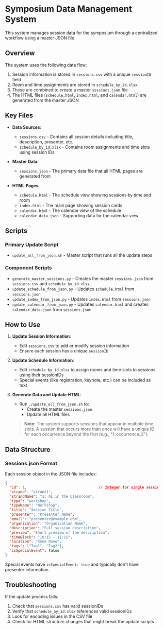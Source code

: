 # Symposium Data Management System

This system manages session data for the symposium through a centralized workflow using a master JSON file.

## Overview

The system uses the following data flow:
1. Session information is stored in `sessions.csv` with a unique `sessionID` field
2. Room and time assignments are stored in `schedule_by_id.xlsx`
3. These are combined to create a master `sessions.json` file
4. The HTML files (`schedule.html`, `index.html`, and `calendar.html`) are generated from the master JSON

## Key Files

- **Data Sources**:
  - `sessions.csv` - Contains all session details including title, description, presenter, etc.
  - `schedule_by_id.xlsx` - Contains room assignments and time slots using session IDs

- **Master Data**:
  - `sessions.json` - The primary data file that all HTML pages are generated from

- **HTML Pages**:
  - `schedule.html` - The schedule view showing sessions by time and room
  - `index.html` - The main page showing session cards
  - `calendar.html` - The calendar view of the schedule
  - `calendar_data.json` - Supporting data for the calendar view

## Scripts

### Primary Update Script
- `update_all_from_json.sh` - Master script that runs all the update steps

### Component Scripts
- `generate_master_sessions.py` - Creates the master `sessions.json` from `sessions.csv` and `schedule_by_id.xlsx`
- `update_schedule_from_json.py` - Updates `schedule.html` from `sessions.json`
- `update_index_from_json.py` - Updates `index.html` from `sessions.json`
- `update_calendar_from_json.py` - Updates `calendar.html` and creates `calendar_data.json` from `sessions.json`

## How to Use

1. **Update Session Information**:
   - Edit `sessions.csv` to add or modify session information
   - Ensure each session has a unique `sessionID`

2. **Update Schedule Information**:
   - Edit `schedule_by_id.xlsx` to assign rooms and time slots to sessions using their sessionIDs
   - Special events (like registration, keynote, etc.) can be included as text

3. **Generate Data and Update HTML**:
   - Run `./update_all_from_json.sh` to:
     - Create the master `sessions.json`
     - Update all HTML files

   > **Note**: The system supports sessions that appear in multiple time slots. A session that occurs more than once will have a unique ID for each occurrence beyond the first (e.g., "1_occurrence_2").

## Data Structure

### Sessions.json Format
Each session object in the JSON file includes:

```json
{
  "id": 1,                                 // Integer for single sessions, "1_occurrence_2" format for multiple occurrences
  "strand": "strand1",
  "strandName": "1: AI in the Classroom",
  "type": "workshop",
  "typeName": "Workshop",
  "title": "Session Title",
  "presenter": "Presenter Name",
  "email": "presenter@example.com",
  "organization": "Organization Name",
  "description": "Full session description",
  "preview": "Short preview of the description",
  "timeBlock": "10:15 - 11:15",
  "location": "Room Name",
  "tags": ["Tag1", "Tag2"],
  "isSpecialEvent": false
}
```

Special events have `isSpecialEvent: true` and typically don't have presenter information.

## Troubleshooting

If the update process fails:

1. Check that `sessions.csv` has valid sessionIDs
2. Verify that `schedule_by_id.xlsx` references valid sessionIDs
3. Look for encoding issues in the CSV file
4. Check for HTML structure changes that might break the update scripts

